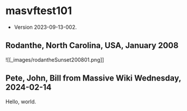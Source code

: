 # masvftest101
 - Version 2023-09-13-002.

## Rodanthe, North Carolina, USA, January 2008  

![[_images/rodantheSunset200801.png]]

## Pete, John, Bill from Massive Wiki Wednesday, 2024-02-14

Hello, world.





